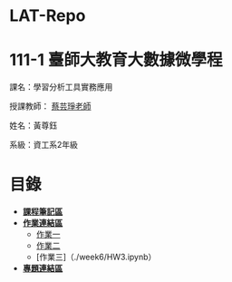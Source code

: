 # LAT-Repo

# 111-1 臺師大教育大數據微學程
課名：學習分析工具實務應用

授課教師： [蔡芸琤老師](https://github.com/pecu?tab=repositories)

姓名：黃尊鈺

系級：資工系2年級

# 目錄
+ [**課程筆記區**]()
+ [**作業連結區**]()
  * [作業一](./week3)
  * [作業二](./week3/hw1_part-2.ipynb)
  * [作業三]（./week6/HW3.ipynb）
+ [**專題連結區**]()
